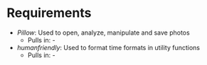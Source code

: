 Requirements
============

- _Pillow_: Used to open, analyze, manipulate and save photos
    - Pulls in: -
- _humanfriendly_: Used to format time formats in utility functions
    - Pulls in: -